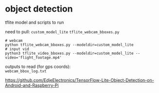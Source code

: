 # object detection
tflite model and scripts to run 

need to pull: 
`custom_model_lite`
`tflite_webcam_bboxes.py`

```
# webcam
python tflite_webcam_bboxes.py --modeldir=custom_model_lite
# input vid
python3 tflite_video_bboxes.py --modeldir=custom_model_lite --video='flight_footage.mp4' 
```
outputs to read (for gps coords):  
`webcam_bbox_log.txt`

https://github.com/EdjeElectronics/TensorFlow-Lite-Object-Detection-on-Android-and-Raspberry-Pi
